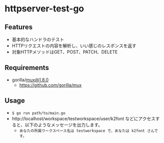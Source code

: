 # httpserver-test-go
## Features
- 基本的なハンドラのテスト
- HTTPリクエストの内容を解析し、いい感じのレスポンスを返す
- 対象HTTPメソッドはGET、POST、PATCH、DELETE

## Requirements
- gorilla/mux@1.8.0
  - https://github.com/gorilla/mux

## Usage
- `$ go run path/to/main.go`
- http://localhost/workspace/testworkspace/user/k2font などにアクセスすると、以下のようなメッセージを出力します。
  - `あなたの所属ワークスペース名は testworkspace で、あなたは k2font さんです。`